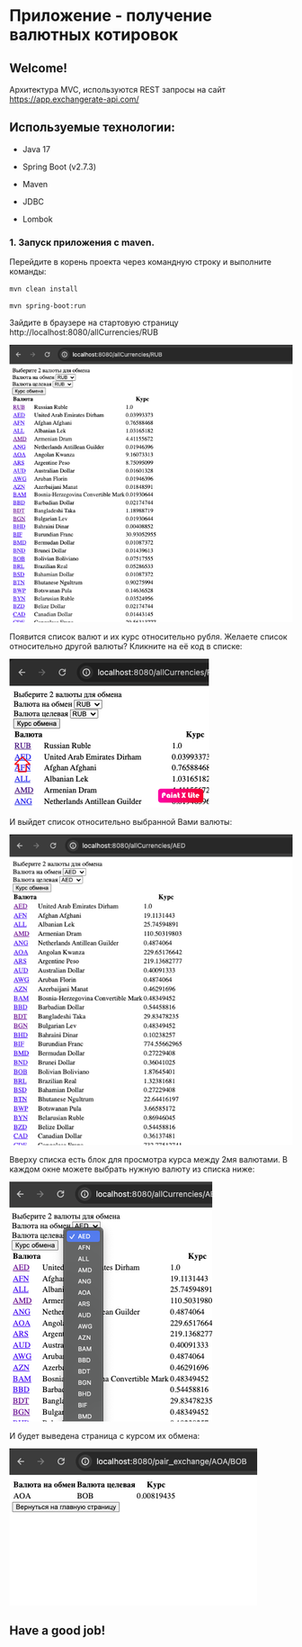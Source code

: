 # Приложение -  получение валютных котировок

## Welcome!

Архитектура MVC, используются REST запросы на сайт https://app.exchangerate-api.com/

## Используемые технологии:

* Java 17

* Spring Boot (v2.7.3)

* Maven

* JDBC

* Lombok

### 1. Запуск приложения с maven.
Перейдите в корень проекта через командную строку и выполните команды:

```
mvn clean install
```

```
mvn spring-boot:run
```

Зайдите в браузере на стартовую страницу http://localhost:8080/allCurrencies/RUB

![image](images/mainPage.png)

Появится список валют и их курс относительно рубля. Желаете список относительно другой валюты? Кликните на её код в списке:

![image](images/chooseCurrency.png)

И выйдет список относительно выбранной Вами валюты:

![image](images/listAED.png)

Вверху списка есть блок для просмотра курса между 2мя валютами. В каждом окне можете выбрать нужную валюту из списка ниже:

![image](images/choosePair.png)

И будет выведена страница с курсом их обмена:

![image](images/rate.png)

## Have a good job!